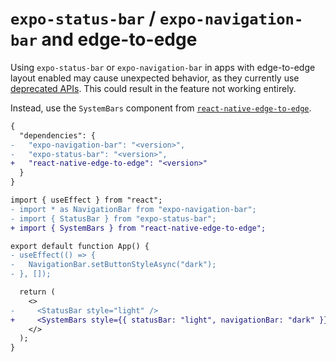 # `expo-status-bar` / `expo-navigation-bar` and edge-to-edge

Using `expo-status-bar` or `expo-navigation-bar` in apps with edge-to-edge layout enabled may cause unexpected behavior, as they currently use [deprecated APIs](https://developer.android.com/about/versions/15/behavior-changes-15#deprecated-apis). This could result in the feature not working entirely.

Instead, use the `SystemBars` component from [`react-native-edge-to-edge`](https://github.com/zoontek/react-native-edge-to-edge).

```diff
{
  "dependencies": {
-   "expo-navigation-bar": "<version>",
-   "expo-status-bar": "<version>",
+   "react-native-edge-to-edge": "<version>"
  }
}
```

```diff
import { useEffect } from "react";
- import * as NavigationBar from "expo-navigation-bar";
- import { StatusBar } from "expo-status-bar";
+ import { SystemBars } from "react-native-edge-to-edge";

export default function App() {
- useEffect(() => {
-   NavigationBar.setButtonStyleAsync("dark");
- }, []);

  return (
    <>
-     <StatusBar style="light" />
+     <SystemBars style={{ statusBar: "light", navigationBar: "dark" }} />
    </>
  );
}
```

